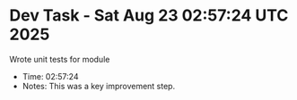 # Dev Task - Sat Aug 23 02:57:24 UTC 2025
Wrote unit tests for module
- Time: 02:57:24
- Notes: This was a key improvement step.
